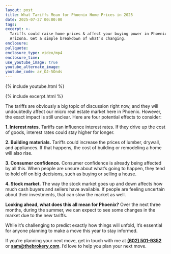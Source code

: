 ```yaml
---
layout: post
title: What Tariffs Mean for Phoenix Home Prices in 2025
date: 2025-07-27 00:00:00
tags:
excerpt: >-
  Tariffs could raise home prices & affect your buying power in Phoenix,
  Arizona. Get a simple breakdown of what’s changing.
enclosure:
pullquote:
enclosure_type: video/mp4
enclosure_time:
use_youtube_image: true
youtube_alternate_image:
youtube_code: ar_OJ-5Onds
---
```

{% include youtube.html %}

{% include excerpt.html %}

The tariffs are obviously a big topic of discussion right now, and they will undoubtedly affect our micro real estate market here in Phoenix. However, the exact impact is still unclear. Here are four potential effects to consider:

**1\. Interest rates.** Tariffs can influence interest rates. If they drive up the cost of goods, interest rates could stay higher for longer.

**2\. Building materials.** Tariffs could increase the prices of lumber, drywall, and appliances. If that happens, the cost of building or remodeling a home will also rise.

**3\. Consumer confidence.** Consumer confidence is already being affected by all this. When people are unsure about what’s going to happen, they tend to hold off on big decisions, such as buying or selling a house.

**4\. Stock market.** The way the stock market goes up and down affects how much cash buyers and sellers have available. If people are feeling uncertain about their investments, that can slow the market as well.

**Looking ahead, what does this all mean for Phoenix?** Over the next three months, during the summer, we can expect to see some changes in the market due to the new tariffs.

While it’s challenging to predict exactly how things will unfold, it’s essential for anyone planning to make a move this year to stay informed.

If you’re planning your next move, get in touch with me at [**(602) 501-9352**](tel:6025019352) or [**sam@thebrokery.com**](mailto:sam@thebrokery.com). I’d love to help you plan your next move.